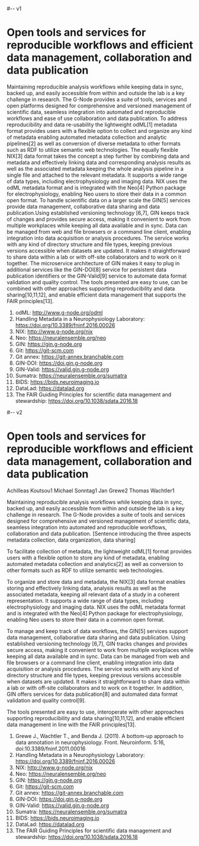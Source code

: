 #-- v1

# Open tools and services for reproducible workflows and efficient data management, collaboration and data publication

Maintaining reproducible analysis workflows while keeping data in sync, backed up, and easily accessible from within and outside the lab is a key challenge in research. The G-Node provides a suite of tools, services and open platforms designed for comprehensive and versioned management of scientific data, seamless integration into automated and reproducible workflows and ease of use collaboration and data publication.
To address reproducibility and data re-usability the lightweight odML[1] metadata format provides users with a flexible option to collect and organize any kind of metadata enabling automated metadata collection and analytic pipelines[2] as well as conversion of diverse metadata to other formats such as RDF to utilize semantic web technologies.
The equally flexible NIX[3] data format takes the concept a step further by combining data and metadata and effectively linking data and corresponding analysis results as well as the associated metadata keeping the whole analysis pipeline in a single file and attached to the relevant metadata. It supports a wide range of data types, including electrophysiology and imaging data. NIX uses the odML metadata format and is integrated with the Neo[4] Python package for electrophysiology, enabling Neo users to store their data in a common open format.
To handle scientific data on a larger scale the GIN[5] services provide data management, collaborative data sharing and data publication.Using established versioning technology [6,7], GIN keeps track of changes and provides secure access, making it convenient to work from multiple workplaces while keeping all data available and in sync. Data can be managed from web and file browsers or a command line client, enabling integration into data acquisition or analysis procedures. The service works with any kind of directory structure and file types, keeping previous versions accessible when datasets are updated. It makes it straightforward to share data within a lab or with off-site collaborators and to work on it together. The microservice architecture of GIN makes it easy to plug in additional services like the GIN-DOI[8] service for persistent data publication identifiers or the GIN-Valid[9] service to automate data format validation and quality control.
The tools presented are easy to use, can be combined with other approaches supporting reproducibility and data sharing[10,11,12], and enable efficient data management that 
supports the FAIR principles[13].


1. odML: http://www.g-node.org/odml 
2. Handling Metadata in a Neurophysiology Laboratory: https://doi.org/10.3389/fninf.2016.00026 
3. NIX: http://www.g-node.org/nix 
4. Neo: https://neuralensemble.org/neo 
5. GIN: https://gin.g-node.org 
6. Git: https://git-scm.com 
7. Git annex: https://git-annex.branchable.com
8. GIN-DOI: https://doi.gin.g-node.org
9. GIN-Valid: https://valid.gin.g-node.org
11. Sumatra: https://neuralensemble.org/sumatra 
10. BIDS: https://bids.neuroimaging.io 
12. DataLad: https://datalad.org 
13. The FAIR Guiding Principles for scientific data management and stewardship: https://doi.org/10.1038/sdata.2016.18 

#-- v2

# Open tools and services for reproducible workflows and efficient data management, collaboration and data publication

Achilleas Koutsou1 Michael Sonntag1 Jan Grewe2 Thomas Wachtler1

Maintaining reproducible analysis workflows while keeping data in sync, backed up, and easily accessible from within and outside the lab is a key challenge in research. The G-Node provides a suite of tools and services designed for comprehensive and versioned management of scientific data, seamless integration into automated and reproducible workflows, collaboration and data publication.
[Sentence introducing the three aspects metadata collection, data organization, data sharing]

To facilitate collection of metadata, the lightweight odML[1] format provides users with a flexible option to store any kind of metadata, enabling automated metadata collection and analytics[2] as well as conversion to other formats such as RDF to utilize semantic web technologies.

To organize and store data and metadata, the NIX[3] data format enables storing and effectively linking data, analysis results as well as the associated metadata, keeping all relevant data of a study in a coherent representation. It supports a wide range of data types, including electrophysiology and imaging data. NIX uses the odML metadata format and is integrated with the Neo[4] Python package for electrophysiology, enabling Neo users to store their data in a common open format.

To manage and keep track of data workflows, the GIN[5] services support data management, collaborative data sharing and data publication. Using established versioning technology [6,7], GIN tracks changes and provides secure access, making it convenient to work from multiple workplaces while keeping all data available and in sync. Data can be managed from web and file browsers or a command line client, enabling integration into data acquisition or analysis procedures. The service works with any kind of directory structure and file types, keeping previous versions accessible when datasets are updated. It makes it straightforward to share data within a lab or with off-site collaborators and to work on it together. In addition, GIN offers services for data publication[8] and automated data format validation and quality control[9].

The tools presented are easy to use, interoperate with other approaches supporting reproducibility and data sharing[10,11,12], and enable efficient data management in line with the FAIR principles[13].


1. Grewe J., Wachtler T., and Benda J. (2011). A bottom-up approach to data annotation in neurophysiology. Front. Neuroinform. 5:16, doi:10.3389/fninf.2011.00016
2. Handling Metadata in a Neurophysiology Laboratory: https://doi.org/10.3389/fninf.2016.00026
3. NIX: http://www.g-node.org/nix
4. Neo: https://neuralensemble.org/neo
5. GIN: https://gin.g-node.org
6. Git: https://git-scm.com
7. Git annex: https://git-annex.branchable.com
8. GIN-DOI: https://doi.gin.g-node.org
9. GIN-Valid: https://valid.gin.g-node.org
11. Sumatra: https://neuralensemble.org/sumatra
10. BIDS: https://bids.neuroimaging.io
12. DataLad: https://datalad.org
13. The FAIR Guiding Principles for scientific data management and stewardship: https://doi.org/10.1038/sdata.2016.18
